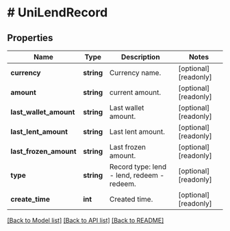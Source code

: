# # UniLendRecord

## Properties

Name | Type | Description | Notes
------------ | ------------- | ------------- | -------------
**currency** | **string** | Currency name. | [optional] [readonly] 
**amount** | **string** | current amount. | [optional] [readonly] 
**last_wallet_amount** | **string** | Last wallet amount. | [optional] [readonly] 
**last_lent_amount** | **string** | Last lent amount. | [optional] [readonly] 
**last_frozen_amount** | **string** | Last frozen amount. | [optional] [readonly] 
**type** | **string** | Record type: lend - lend, redeem - redeem. | [optional] [readonly] 
**create_time** | **int** | Created time. | [optional] [readonly] 

[[Back to Model list]](../../README.md#documentation-for-models) [[Back to API list]](../../README.md#documentation-for-api-endpoints) [[Back to README]](../../README.md)
